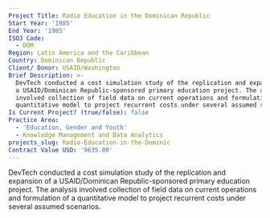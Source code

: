 ```yaml
---
Project Title: Radio Education in the Dominican Republic
Start Year: '1985'
End Year: '1985'
ISO3 Code:
  - DOM
Region: Latin America and the Caribbean
Country: Dominican Republic
Client/ Donor: USAID/Washington
Brief Description: >-
  DevTech conducted a cost simulation study of the replication and expansion of
  a USAID/Dominican Republic-sponsored primary education project. The analysis
  involved collection of field data on current operations and formulation of a
  quantitative model to project recurrent costs under several assumed scenarios.
Is Current Project? (true/false): false
Practice Area:
  - 'Education, Gender and Youth'
  - Knowledge Management and Data Analytics
projects_slug: Radio-Education-in-the-Dominic
Contract Value USD: '9635.00'
---
```

DevTech conducted a cost simulation study of the replication and expansion of a USAID/Dominican Republic-sponsored primary education project. The analysis involved collection of field data on current operations and formulation of a quantitative model to project recurrent costs under several assumed scenarios.